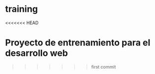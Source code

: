 # training
<<<<<<< HEAD

Proyecto de entrenamiento para el desarrollo web
=======
>>>>>>> first commit
